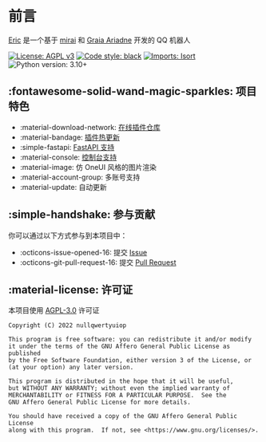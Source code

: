 [//]: # (Have fun reading the source)

# 前言

[Eric](https://github.com/ProjectNu11/Eric) 是一个基于 [mirai](https://github.com/mamoe/mirai)
和 [Graia Ariadne](https://github.com/GraiaProject/Ariadne) 开发的 QQ 机器人

[![License: AGPL v3](https://img.shields.io/badge/license-AGPL%20v3-blue.svg)](https://www.gnu.org/licenses/agpl-3.0)
[![Code style: black](https://img.shields.io/badge/code%20style-black-000000.svg)](https://github.com/psf/black)
[![Imports: Isort](https://img.shields.io/badge/imports-isort-%231674b1.svg)](https://pycqa.github.io/isort/)
![Python version: 3.10+](https://img.shields.io/badge/python-3.10+-blue.svg)

## :fontawesome-solid-wand-magic-sparkles: 项目特色

 * :material-download-network: [在线插件仓库](https://github.com/search?q=EricPlugins "EricPlugins")
 * :material-bandage: [插件热更新](module/manager/#_5 "热更新")
 * :simple-fastapi: [FastAPI 支持](configure/advanced/fastapi "FastAPI 支持")
 * :material-console: [控制台支持](feature/console "控制台支持")
 * :material-image: 仿 OneUI 风格的图片渲染
 * :material-account-group: 多账号支持
 * :material-update: 自动更新

## :simple-handshake: 参与贡献

你可以通过以下方式参与到本项目中：

  * :octicons-issue-opened-16: 提交 [Issue](https://github.com/nullqwertyuiop/Eric/issues)
  * :octicons-git-pull-request-16: 提交 [Pull Request](https://github.com/nullqwertyuiop/Eric/pulls)

## :material-license: 许可证

本项目使用 [AGPL-3.0](https://www.gnu.org/licenses/agpl-3.0) 许可证

    Copyright (C) 2022 nullqwertyuiop

    This program is free software: you can redistribute it and/or modify
    it under the terms of the GNU Affero General Public License as published
    by the Free Software Foundation, either version 3 of the License, or
    (at your option) any later version.

    This program is distributed in the hope that it will be useful,
    but WITHOUT ANY WARRANTY; without even the implied warranty of
    MERCHANTABILITY or FITNESS FOR A PARTICULAR PURPOSE.  See the
    GNU Affero General Public License for more details.

    You should have received a copy of the GNU Affero General Public License
    along with this program.  If not, see <https://www.gnu.org/licenses/>.
